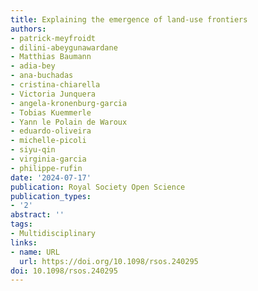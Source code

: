 ```yaml
---
title: Explaining the emergence of land-use frontiers
authors:
- patrick-meyfroidt
- dilini-abeygunawardane
- Matthias Baumann
- adia-bey
- ana-buchadas
- cristina-chiarella
- Victoria Junquera
- angela-kronenburg-garcia
- Tobias Kuemmerle
- Yann le Polain de Waroux
- eduardo-oliveira
- michelle-picoli
- siyu-qin
- virginia-garcia
- philippe-rufin
date: '2024-07-17'
publication: Royal Society Open Science
publication_types:
- '2'
abstract: ''
tags:
- Multidisciplinary
links:
- name: URL
  url: https://doi.org/10.1098/rsos.240295
doi: 10.1098/rsos.240295
---
```

